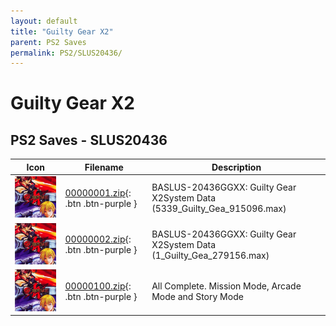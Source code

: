 ```yaml
---
layout: default
title: "Guilty Gear X2"
parent: PS2 Saves
permalink: PS2/SLUS20436/
---
```

# Guilty Gear X2

## PS2 Saves - SLUS20436

| Icon | Filename | Description |
|------|----------|-------------|
| ![Guilty Gear X2](icon0.png) | [00000001.zip](00000001.zip){: .btn .btn-purple } | BASLUS-20436GGXX: Guilty Gear X2System Data (5339_Guilty_Gea_915096.max) |
| ![Guilty Gear X2](icon0.png) | [00000002.zip](00000002.zip){: .btn .btn-purple } | BASLUS-20436GGXX: Guilty Gear X2System Data (1_Guilty_Gea_279156.max) |
| ![Guilty Gear X2](icon0.png) | [00000100.zip](00000100.zip){: .btn .btn-purple } | All Complete. Mission Mode, Arcade Mode and Story Mode |
